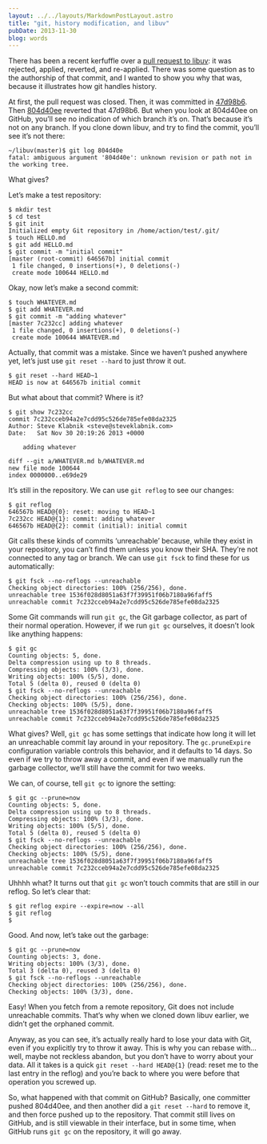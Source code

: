 ```yaml
---
layout: ../../layouts/MarkdownPostLayout.astro
title: "git, history modification, and libuv"
pubDate: 2013-11-30
blog: words
---
```



There has been a recent kerfuffle over a [pull request to libuv](https://github.com/joyent/libuv/pull/1015): it was rejected, applied, reverted, and re-applied. There was some question as to the authorship of that commit, and I wanted to show you why that was, because it illustrates how git handles history.

At first, the pull request was closed. Then, it was committed in [47d98b6](https://github.com/joyent/libuv/commit/47d98b64c45db8335bf7e065351e385cae32323d). Then [804d40ee](https://github.com/joyent/libuv/commit/804d40ee14dc0f82c482dcc8d1c41c14333fcb48) reverted that 47d98b6. But when you look at 804d40ee on GitHub, you’ll see no indication of which branch it’s on. That’s because it’s not on any branch. If you clone down libuv, and try to find the commit, you’ll see it’s not there:

```
~/libuv(master)$ git log 804d40e                                                                                                                
fatal: ambiguous argument '804d40e': unknown revision or path not in the working tree.  
```

What gives?

Let’s make a test repository:

```
$ mkdir test                                                                                                                                                       
$ cd test                                                                                                                                                          
$ git init                                                                                                                                                         
Initialized empty Git repository in /home/action/test/.git/                                                                                                        
$ touch HELLO.md                                                                                                                                                   
$ git add HELLO.md                                                                                                                                                 
$ git commit -m "initial commit"                                                                                                                                   
[master (root-commit) 646567b] initial commit                                                                                                                      
 1 file changed, 0 insertions(+), 0 deletions(-)                                                                                                                   
 create mode 100644 HELLO.md                                                                                                                                       
```

Okay, now let’s make a second commit:

```
$ touch WHATEVER.md                                                                                                                                                
$ git add WHATEVER.md                                                                                                                                              
$ git commit -m "adding whatever"                                                                                                                                  
[master 7c232cc] adding whatever                                                                                                                                   
 1 file changed, 0 insertions(+), 0 deletions(-)                                                                                                                   
 create mode 100644 WHATEVER.md                                                                                                                                    
```

Actually, that commit was a mistake. Since we haven’t pushed anywhere yet, let’s just use `git reset --hard` to just throw it out.

```
$ git reset --hard HEAD~1                                                                                                                                          
HEAD is now at 646567b initial commit                      
```

But what about that commit? Where is it?

```
$ git show 7c232cc                                                                                                                                                 
commit 7c232cceb94a2e7cdd95c526de785efe08da2325                                                                                                                    
Author: Steve Klabnik <steve@steveklabnik.com>                                                                                                                     
Date:   Sat Nov 30 20:19:26 2013 +0000                                                                                                                             
                                                                                                                                                                   
    adding whatever                                                                                                                                                
                                                                                                                                                                   
diff --git a/WHATEVER.md b/WHATEVER.md                                                                                                                             
new file mode 100644                                                                                                                                               
index 0000000..e69de29 
```

It’s still in the repository. We can use `git reflog` to see our changes:

```
$ git reflog                                                                                                                                                       
646567b HEAD@{0}: reset: moving to HEAD~1                                                                                                                          
7c232cc HEAD@{1}: commit: adding whatever                                                                                                                          
646567b HEAD@{2}: commit (initial): initial commit 
```

Git calls these kinds of commits ‘unreachable’ because, while they exist in your repository, you can’t find them unless you know their SHA. They’re not connected to any tag or branch. We can use `git fsck` to find these for us automatically:

```
$ git fsck --no-reflogs --unreachable                                                                                                                              
Checking object directories: 100% (256/256), done.                                                                                                                 
unreachable tree 1536f028d8051a63f7f39951f06b7180a96faff5                                                                                                          
unreachable commit 7c232cceb94a2e7cdd95c526de785efe08da2325
```

Some Git commands will run `git gc`, the Git garbage collector, as part of their normal operation. However, if we run `git gc` ourselves, it doesn’t look like anything happens:

```
$ git gc                                                                                                                                                           
Counting objects: 5, done.                                                                                                                                         
Delta compression using up to 8 threads.                                                                                                                           
Compressing objects: 100% (3/3), done.                                                                                                                             
Writing objects: 100% (5/5), done.                                                                                                                                 
Total 5 (delta 0), reused 0 (delta 0)                                                                                                                              
$ git fsck --no-reflogs --unreachable                                                                                                                              
Checking object directories: 100% (256/256), done.                                                                                                                 
Checking objects: 100% (5/5), done.                                                                                                                                
unreachable tree 1536f028d8051a63f7f39951f06b7180a96faff5                                                                                                          
unreachable commit 7c232cceb94a2e7cdd95c526de785efe08da2325    
```

What gives? Well, `git gc` has some settings that indicate how long it will let an unreachable commit lay around in your repository. The `gc.pruneExpire` configuration variable controls this behavior, and it defaults to 14 days. So even if we try to throw away a commit, and even if we manually run the garbage collector, we’ll still have the commit for two weeks.

We can, of course, tell `git gc` to ignore the setting:

```
$ git gc --prune=now                                                                                                                                 
Counting objects: 5, done.                                                                                                                                         
Delta compression using up to 8 threads.                                                                                                                           
Compressing objects: 100% (3/3), done.                                                                                                                             
Writing objects: 100% (5/5), done.                                                                                                                                 
Total 5 (delta 0), reused 5 (delta 0)                                                                                                                              
$ git fsck --no-reflogs --unreachable                                                                                                                              
Checking object directories: 100% (256/256), done.                                                                                                                 
Checking objects: 100% (5/5), done.                                                                                                                                
unreachable tree 1536f028d8051a63f7f39951f06b7180a96faff5                                                                                                          
unreachable commit 7c232cceb94a2e7cdd95c526de785efe08da2325   
```

Uhhhh what? It turns out that `git gc` won’t touch commits that are still in our reflog. So let’s clear that:

```
$ git reflog expire --expire=now --all                                                                                                                             
$ git reflog        
$
```

Good. And now, let’s take out the garbage:

```
$ git gc --prune=now                                                                                                                                               
Counting objects: 3, done.                                                                                                                                         
Writing objects: 100% (3/3), done.                                                                                                                                 
Total 3 (delta 0), reused 3 (delta 0)                                                                                                                              
$ git fsck --no-reflogs --unreachable                                                                                                                              
Checking object directories: 100% (256/256), done.                                                                                                                 
Checking objects: 100% (3/3), done. 
```

Easy! When you fetch from a remote repository, Git does not include unreachable commits. That’s why when we cloned down libuv earlier, we didn’t get the orphaned commit.

Anyway, as you can see, it’s actually really hard to lose your data with Git, even if you explicitly try to throw it away. This is why you can rebase with… well, maybe not reckless abandon, but you don’t have to worry about your data. All it takes is a quick `git reset --hard HEAD@{1}` (read: reset me to the last entry in the reflog) and you’re back to where you were before that operation you screwed up.

So, what happened with that commit on GitHub? Basically, one committer pushed 804d40ee, and then another did a `git reset --hard` to remove it, and then force pushed up to the repository. That commit still lives on GitHub, and is still viewable in their interface, but in some time, when GitHub runs `git gc` on the repository, it will go away.
